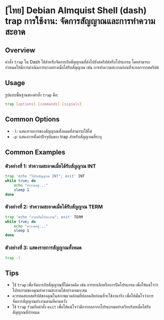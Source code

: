 # [ไทย] Debian Almquist Shell (dash) trap การใช้งาน: จัดการสัญญาณและการทำความสะอาด

## Overview
คำสั่ง `trap` ใน Dash ใช้สำหรับจัดการกับสัญญาณที่ส่งไปยังสคริปต์หรือโปรแกรม โดยสามารถกำหนดให้มีการดำเนินการบางอย่างเมื่อได้รับสัญญาณ เช่น การทำความสะอาดก่อนที่จะออกจากสคริปต์

## Usage
รูปแบบพื้นฐานของคำสั่ง `trap` คือ:

```sh
trap [options] [commands] [signals]
```

## Common Options
- `-l`: แสดงรายการของสัญญาณทั้งหมดที่สามารถใช้ได้
- `-p`: แสดงการตั้งค่าปัจจุบันของ trap สำหรับสัญญาณที่ระบุ

## Common Examples

### ตัวอย่างที่ 1: ทำความสะอาดเมื่อได้รับสัญญาณ INT
```sh
trap 'echo "ได้รับสัญญาณ INT"; exit' INT
while true; do
    echo "ทำงานอยู่..."
    sleep 1
done
```

### ตัวอย่างที่ 2: ทำความสะอาดเมื่อได้รับสัญญาณ TERM
```sh
trap 'echo "กำลังปิดโปรแกรม"; exit' TERM
while true; do
    echo "ทำงานอยู่..."
    sleep 1
done
```

### ตัวอย่างที่ 3: แสดงรายการสัญญาณทั้งหมด
```sh
trap -l
```

## Tips
- ใช้ `trap` เพื่อจัดการกับสัญญาณที่ไม่คาดคิด เช่น การยกเลิกหรือการปิดโปรแกรม เพื่อให้แน่ใจว่าโปรแกรมของคุณทำความสะอาดได้อย่างเหมาะสม
- ควรทดสอบสคริปต์ของคุณในสภาพแวดล้อมที่ปลอดภัยก่อนที่จะใช้งานจริง เพื่อให้มั่นใจว่าการจัดการสัญญาณทำงานตามที่คาดหวัง
- ใช้ `trap` ร่วมกับคำสั่ง `exit` เพื่อให้แน่ใจว่ามีการออกจากโปรแกรมอย่างเรียบร้อยเมื่อได้รับสัญญาณที่กำหนด
